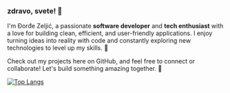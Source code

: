 ### zdravo, svete! 👋

I'm Đorđe Zeljić, a passionate **software developer** and **tech enthusiast** with a love for building clean, efficient, and user-friendly applications.
I enjoy turning ideas into reality with code and constantly exploring new technologies to level up my skills. 🚀

Check out my projects here on GitHub, and feel free to connect or collaborate! 
Let's build something amazing together. 🌟

[![Top Langs](https://github-readme-stats.vercel.app/api/top-langs/?username=zeljic&layout=compact&theme=dark)](https://zeljic.com)
